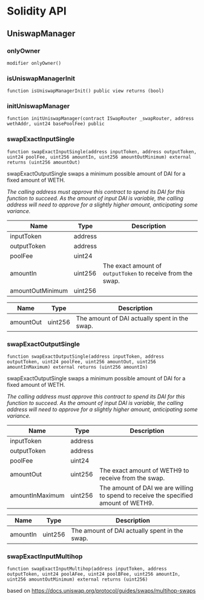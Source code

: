 # Solidity API

## UniswapManager

### onlyOwner

```solidity
modifier onlyOwner()
```

### isUniswapManagerInit

```solidity
function isUniswapManagerInit() public view returns (bool)
```

### initUniswapManager

```solidity
function initUniswapManager(contract ISwapRouter _swapRouter, address wethAddr, uint24 basePoolFee) public
```

### swapExactInputSingle

```solidity
function swapExactInputSingle(address inputToken, address outputToken, uint24 poolFee, uint256 amountIn, uint256 amountOutMinimum) external returns (uint256 amountOut)
```

swapExactOutputSingle swaps a minimum possible amount of DAI for a fixed amount of WETH.

_The calling address must approve this contract to spend its DAI for this function to succeed. As the amount of input DAI is variable,
 the calling address will need to approve for a slightly higher amount, anticipating some variance._

| Name | Type | Description |
| ---- | ---- | ----------- |
| inputToken | address |  |
| outputToken | address |  |
| poolFee | uint24 |  |
| amountIn | uint256 | The exact amount of `outputToken` to receive from the swap. |
| amountOutMinimum | uint256 |  |

| Name | Type | Description |
| ---- | ---- | ----------- |
| amountOut | uint256 | The amount of DAI actually spent in the swap. |

### swapExactOutputSingle

```solidity
function swapExactOutputSingle(address inputToken, address outputToken, uint24 poolFee, uint256 amountOut, uint256 amountInMaximum) external returns (uint256 amountIn)
```

swapExactOutputSingle swaps a minimum possible amount of DAI for a fixed amount of WETH.

_The calling address must approve this contract to spend its DAI for this function to succeed. As the amount of input DAI is variable,
 the calling address will need to approve for a slightly higher amount, anticipating some variance._

| Name | Type | Description |
| ---- | ---- | ----------- |
| inputToken | address |  |
| outputToken | address |  |
| poolFee | uint24 |  |
| amountOut | uint256 | The exact amount of WETH9 to receive from the swap. |
| amountInMaximum | uint256 | The amount of DAI we are willing to spend to receive the specified amount of WETH9. |

| Name | Type | Description |
| ---- | ---- | ----------- |
| amountIn | uint256 | The amount of DAI actually spent in the swap. |

### swapExactInputMultihop

```solidity
function swapExactInputMultihop(address inputToken, address outputToken, uint24 poolAFee, uint24 poolBFee, uint256 amountIn, uint256 amountOutMinimum) external returns (uint256)
```

based on https://docs.uniswap.org/protocol/guides/swaps/multihop-swaps

